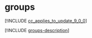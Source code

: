 # groups

[!INCLUDE [cc_applies_to_update_9_0_0](../../../includes/cc_applies_to_update_9_0_0.md)]

[!INCLUDE [groups-description](includes/groups-description.md)]